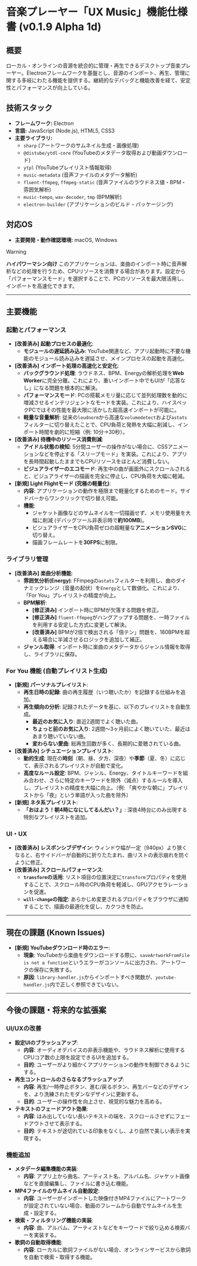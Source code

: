 # 音楽プレーヤー「UX Music」機能仕様書 (v0.1.9 Alpha 1d)

## 概要
ローカル・オンラインの音源を統合的に管理・再生できるデスクトップ音楽プレーヤー。Electronフレームワークを基盤とし、音源のインポート、再生、管理に関する多岐にわたる機能を提供する。継続的なデバッグと機能改善を経て、安定性とパフォーマンスが向上している。

## 技術スタック
- **フレームワーク:** Electron
- **言語:** JavaScript (Node.js), HTML5, CSS3
- **主要ライブラリ:**
  - `sharp` (アートワークのサムネイル生成・画像処理)
  - `@distube/ytdl-core` (YouTubeのメタデータ取得および動画ダウンロード)
  - `ytpl` (YouTubeプレイリスト情報取得)
  - `music-metadata` (音声ファイルのメタデータ解析)
  - `fluent-ffmpeg`, `ffmpeg-static` (音声ファイルのラウドネス値・BPM・雰囲気解析)
  - `music-tempo`, `wav-decoder`, `tmp` (BPM解析)
  - `electron-builder` (アプリケーションのビルド・パッケージング)

## 対応OS
- **主要開発・動作確認環境:** macOS, Windows

> [!WARNING]
> **ハイパワーマシン向け**
> このアプリケーションは、楽曲のインポート時に音声解析などの処理を行うため、CPUリソースを消費する場合があります。設定から「パフォーマンスモード」を選択することで、PCのリソースを最大限活用し、インポートを高速化できます。

---

## 主要機能

### 起動とパフォーマンス
- **[改善済み] 起動プロセスの最適化**:
  - **モジュールの遅延読み込み**: YouTube関連など、アプリ起動時に不要な機能のモジュール読み込みを遅延させ、メインプロセスの起動を高速化。
- **[改善済み] インポート処理の高速化と安定化**:
    - **バックグラウンド処理**: ラウドネス、BPM、Energyの解析処理を**Web Worker**に完全分離。これにより、重いインポート中でもUIが「応答なし」になる問題を根本的に解決。
    - **パフォーマンスモード**: PCの搭載メモリ量に応じて並列処理数を動的に増減させるインテリジェントなモードを実装。これにより、ハイスペックPCではその性能を最大限に活かした超高速インポートが可能に。
    - **軽量な音量解析**: 従来の`loudnorm`から高速な`volumedetect`および`astats`フィルターに切り替えたことで、CPU負荷と発熱を大幅に削減し、インポート時間を劇的に短縮（例: 10分→30秒）。
- **[改善済み] 待機中のリソース消費削減**:
    - **アイドル状態の検知**: 5分間ユーザーの操作がない場合に、CSSアニメーションなどを停止する「スリープモード」を実装。これにより、アプリを長時間起動したままでもCPUリソースをほとんど消費しない。
    - **ビジュアライザーのエコモード**: 再生中の曲が画面外にスクロールされると、ビジュアライザーの描画を完全に停止し、CPU負荷を大幅に軽減。
- **[新規] Light Flightモード (究極の軽量化)**:
    - **内容**: アプリケーションの動作を極限まで軽量化するためのモード。サイドバーからワンクリックで切り替え可能。
    - **機能**:
        - ジャケット画像などのサムネイルを一切描画せず、メモリ使用量を大幅に削減 (デバッグツール非表示時で**約100MB**)。
        - ビジュアライザーをCPU負荷ゼロの超軽量な**アニメーションSVG**に切り替え。
        - 描画フレームレートを**30FPS**に制限。

### ライブラリ管理
- **[改善済み] 楽曲分析機能**:
    - **雰囲気分析(Energy)**: FFmpegの`astats`フィルターを利用し、曲のダイナミックレンジ（音量の起伏）を`Energy`として数値化。これにより、「For You」プレイリストの精度が向上。
    - **BPM解析**:
        - **[修正済み]** インポート時にBPMが欠落する問題を修正。
        - **[修正済み]** `fluent-ffmpeg`がハングアップする問題を、一時ファイルを利用する安定した方式に変更して解決。
        - **[改善済み]** BPMが2倍で検出される「倍テン」問題を、180BPMを超える場合に半減させるロジックを追加して補正。
    - **ジャンル取得**: インポート時に楽曲のメタデータからジャンル情報を取得し、ライブラリに保存。

### For You 機能 (自動プレイリスト生成)
- **[新規] パーソナルプレイリスト**:
    - **再生日時の記録**: 曲の再生履歴（いつ聴いたか）を記録する仕組みを追加。
    - **再生傾向の分析**: 記録されたデータを基に、以下のプレイリストを自動生成。
        - **最近のお気に入り**: 直近2週間でよく聴いた曲。
        - **ちょっと前のお気に入り**: 2週間〜3ヶ月前によく聴いていた、最近はあまり聴いていない曲。
        - **変わらない愛曲**: 総再生回数が多く、長期的に愛聴されている曲。
- **[改善済み] シチュエーションプレイリスト**:
    - **動的生成**: 現在の**時刻**（朝、昼、夕方、深夜）や**季節**（夏、冬）に応じて、表示されるプレイリストが自動で変化。
    - **高度なルール設定**: BPM、ジャンル、Energy、タイトルキーワードを組み合わせ、さらに特定のキーワードを除外（減点）するルールを導入し、プレイリストの精度を大幅に向上。（例: 「爽やかな朝に」プレイリストから「夜」という単語が入った曲を除外）
- **[新規] ネタ系プレイリスト**:
    - **「おはよう！朝4時になにしてるんだい？」**: 深夜4時台にのみ出現する特別なプレイリストを追加。

### UI・UX
- **[改善済み] レスポンシブデザイン**: ウィンドウ幅が一定（940px）より狭くなると、右サイドバーが自動的に折りたたまれ、曲リストの表示崩れを防ぐように修正。
- **[改善済み] スクロールパフォーマンス**:
    - **`transform`の活用**: リスト項目の位置決定に`transform`プロパティを使用することで、スクロール時のCPU負荷を軽減し、GPUアクセラレーションを促進。
    - **`will-change`の指定**: あらかじめ変更されるプロパティをブラウザに通知することで、描画の最適化を促し、カクつきを防止。

---

## 現在の課題 (Known Issues)

- **[新規] YouTubeダウンロード時のエラー**:
  - **現象**: YouTubeから楽曲をダウンロードする際に、`saveArtworkFromFile is not a function`というエラーがコンソールに出力され、アートワークの保存に失敗する。
  - **原因**: `library-handler.js`からインポートすべき関数が、`youtube-handler.js`内で正しく参照できていない。

---

## 今後の課題・将来的な拡張案

### UI/UXの改善
- **設定UIのブラッシュアップ**:
  - **内容**: オーディオデバイスの非表示機能や、ラウドネス解析に使用するCPUコア数の上限を設定できるUIを追加する。
  - **目的**: ユーザーがより細かくアプリケーションの動作を制御できるようにする。
- **再生コントロールのさらなるブラッシュアップ**:
  - **内容**: 再生/一時停止ボタン、進む/戻るボタン、再生バーなどのデザインを、より洗練されたモダンなデザインに更新する。
  - **目的**: ユーザーの操作性を向上させ、視覚的な魅力を高める。
- **テキストのフェードアウト効果**:
  - **内容**: はみ出していない長いテキストの端を、スクロールさせずにフェードアウトさせて表示する。
  - **目的**: テキストが途切れている印象をなくし、より自然で美しい表示を実現する。

### 機能追加
- **メタデータ編集機能の実装**:
  - **内容**: アプリ上から曲名、アーティスト名、アルバム名、ジャケット画像などを直接編集し、ファイルに書き込む機能。
- **MP4ファイルのサムネイル自動設定**:
  - **内容**: ユーザーがインポートした映像付きMP4ファイルにアートワークが設定されていない場合、動画のフレームから自動でサムネイルを生成・設定する。
- **検索・フィルタリング機能の実装**:
  - **内容**: 曲、アルバム、アーティストなどをキーワードで絞り込める検索バーを実装する。
- **歌詞の自動取得機能**:
  - **内容**: ローカルに歌詞ファイルがない場合、オンラインサービスから歌詞を自動で検索・取得する機能。